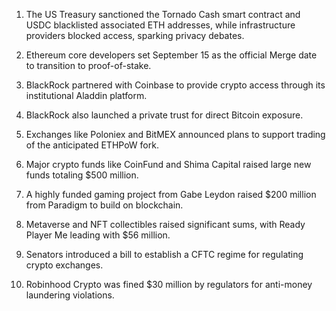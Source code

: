 1. The US Treasury sanctioned the Tornado Cash smart contract and USDC blacklisted associated ETH addresses, while infrastructure providers blocked access, sparking privacy debates.
    
2. Ethereum core developers set September 15 as the official Merge date to transition to proof-of-stake.
    
3. BlackRock partnered with Coinbase to provide crypto access through its institutional Aladdin platform.
    
4. BlackRock also launched a private trust for direct Bitcoin exposure.
    
5. Exchanges like Poloniex and BitMEX announced plans to support trading of the anticipated ETHPoW fork.
    
6. Major crypto funds like CoinFund and Shima Capital raised large new funds totaling $500 million.
    
7. A highly funded gaming project from Gabe Leydon raised $200 million from Paradigm to build on blockchain.
    
8. Metaverse and NFT collectibles raised significant sums, with Ready Player Me leading with $56 million.
    
9. Senators introduced a bill to establish a CFTC regime for regulating crypto exchanges.
    
10. Robinhood Crypto was fined $30 million by regulators for anti-money laundering violations.
